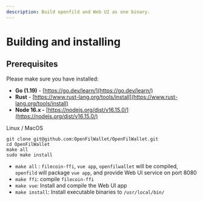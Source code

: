 ```yaml
---
description: Build openfild and Web UI as one binary.
---
```


# Building and installing

## Prerequisites

Please make sure you have installed:

* **Go (1.19)** - [https://go.dev/learn/](https://go.dev/learn/)
* **Rust** - [https://www.rust-lang.org/tools/install](https://www.rust-lang.org/tools/install)
* **Node 16.x -** [https://nodejs.org/dist/v16.15.0/](https://nodejs.org/dist/v16.15.0/)

Linux / MacOS

```
git clone git@github.com:OpenFilWallet/OpenFilWallet.git
cd OpenFilWallet
make all
sudo make install
```

* `make all` :  `filecoin-ffi`, `vue app`, `openfilwallet` will be compiled, `openfild` will package `vue app`, and provide Web UI service on port 8080
* `make ffi`: compile `filecoin-ffi`
* `make vue`: Install and compile the Web UI app
* `make install`: Install executable binaries to `/usr/local/bin/`

